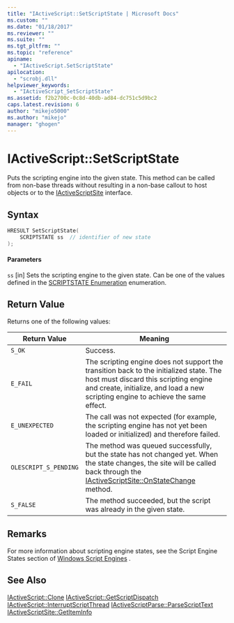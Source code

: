 ```yaml
---
title: "IActiveScript::SetScriptState | Microsoft Docs"
ms.custom: ""
ms.date: "01/18/2017"
ms.reviewer: ""
ms.suite: ""
ms.tgt_pltfrm: ""
ms.topic: "reference"
apiname:
  - "IActiveScript.SetScriptState"
apilocation:
  - "scrobj.dll"
helpviewer_keywords:
  - "IActiveScript_SetScriptState"
ms.assetid: f2b2700c-0c8d-40db-ad84-dc751c5d9bc2
caps.latest.revision: 6
author: "mikejo5000"
ms.author: "mikejo"
manager: "ghogen"
---
```

# IActiveScript::SetScriptState
Puts the scripting engine into the given state. This method can be called from non-base threads without resulting in a non-base callout to host objects or to the [IActiveScriptSite](../../winscript/reference/iactivescriptsite.md) interface.

## Syntax

```cpp
HRESULT SetScriptState(
    SCRIPTSTATE ss  // identifier of new state
);
```

#### Parameters
 `ss`
 [in] Sets the scripting engine to the given state. Can be one of the values defined in the [SCRIPTSTATE Enumeration](../../winscript/reference/scriptstate-enumeration.md) enumeration.

## Return Value
 Returns one of the following values:

|Return Value|Meaning|
|------------------|-------------|
|`S_OK`|Success.|
|`E_FAIL`|The scripting engine does not support the transition back to the initialized state. The host must discard this scripting engine and create, initialize, and load a new scripting engine to achieve the same effect.|
|`E_UNEXPECTED`|The call was not expected (for example, the scripting engine has not yet been loaded or initialized) and therefore failed.|
|`OLESCRIPT_S_PENDING`|The method was queued successfully, but the state has not changed yet. When the state changes, the site will be called back through the [IActiveScriptSite::OnStateChange](../../winscript/reference/iactivescriptsite-onstatechange.md) method.|
|`S_FALSE`|The method succeeded, but the script was already in the given state.|

## Remarks
 For more information about scripting engine states, see the Script Engine States section of [Windows Script Engines](../../winscript/windows-script-engines.md) .

## See Also
 [IActiveScript::Clone](../../winscript/reference/iactivescript-clone.md)
 [IActiveScript::GetScriptDispatch](../../winscript/reference/iactivescript-getscriptdispatch.md)
 [IActiveScript::InterruptScriptThread](../../winscript/reference/iactivescript-interruptscriptthread.md)
 [IActiveScriptParse::ParseScriptText](../../winscript/reference/iactivescriptparse-parsescripttext.md)
 [IActiveScriptSite::GetItemInfo](../../winscript/reference/iactivescriptsite-getiteminfo.md)